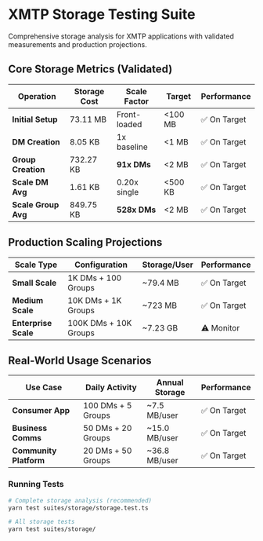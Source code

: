 # XMTP Storage Testing Suite

Comprehensive storage analysis for XMTP applications with validated measurements and production projections.

## Core Storage Metrics (Validated)

| Operation           | Storage Cost | Scale Factor | Target  | Performance  |
| ------------------- | ------------ | ------------ | ------- | ------------ |
| **Initial Setup**   | 73.11 MB     | Front-loaded | <100 MB | ✅ On Target |
| **DM Creation**     | 8.05 KB      | 1x baseline  | <1 MB   | ✅ On Target |
| **Group Creation**  | 732.27 KB    | **91x DMs**  | <2 MB   | ✅ On Target |
| **Scale DM Avg**    | 1.61 KB      | 0.20x single | <500 KB | ✅ On Target |
| **Scale Group Avg** | 849.75 KB    | **528x DMs** | <2 MB   | ✅ On Target |

## Production Scaling Projections

| Scale Type           | Configuration         | Storage/User | Performance  |
| -------------------- | --------------------- | ------------ | ------------ |
| **Small Scale**      | 1K DMs + 100 Groups   | ~79.4 MB     | ✅ On Target |
| **Medium Scale**     | 10K DMs + 1K Groups   | ~723 MB      | ✅ On Target |
| **Enterprise Scale** | 100K DMs + 10K Groups | ~7.23 GB     | ⚠️ Monitor   |

## Real-World Usage Scenarios

| Use Case               | Daily Activity     | Annual Storage | Performance  |
| ---------------------- | ------------------ | -------------- | ------------ |
| **Consumer App**       | 100 DMs + 5 Groups | ~7.5 MB/user   | ✅ On Target |
| **Business Comms**     | 50 DMs + 20 Groups | ~15.0 MB/user  | ✅ On Target |
| **Community Platform** | 20 DMs + 50 Groups | ~36.8 MB/user  | ✅ On Target |

### Running Tests

```bash
# Complete storage analysis (recommended)
yarn test suites/storage/storage.test.ts

# All storage tests
yarn test suites/storage/
```
